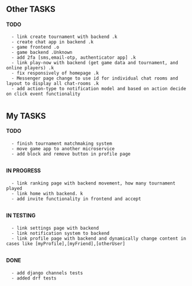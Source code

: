 #

## Other TASKS

#### TODO

      - link create tournament with backend .k
      - create chat app in backend .k
      - game frontend .o
      - game backend .Unknown
      - add 2fa [sms,email-otp, authenticator app] .k
      - link play-now with backend (get game data and tournament, and online players) .k
      - fix responsively of homepage .k
      - Messenger page change to use id for individual chat rooms and layout to display all chat-rooms .k
	  - add action-type to notification model and based on action decide on click event functionality 

#

## My TASKS

#### TODO

      - finish tournament matchmaking system
      - move game app to another microservice
      - add block and remove button in profile page 

##

#### IN PROGRESS

      - link ranking page with backend movement, how many tournament played
      - link home with backend. k
      - add invite functionality in frontend and accept

##

#### IN TESTING

      - link settings page with backend
      - link notification system to backend
      - link profile page with backend and dynamically change content in cases like [myProfile],[myFriend],[otherUser]

##

#### DONE

      - add django channels tests
      - added drf tests
